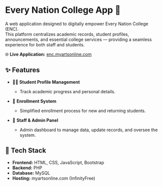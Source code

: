 # Every Nation College App 🏫

A web application designed to digitally empower Every Nation College (ENC).  
This platform centralizes academic records, student profiles, announcements, and essential college services — providing a seamless experience for both staff and students.

🌐 **Live Application:** [enc.myartsonline.com](http://enc.myartsonline.com/)

## ✨ Features

- 🧑‍🎓 **Student Profile Management**
  - Track academic progress and personal details.


- 📝 **Enrollment System**
  - Simplified enrollment process for new and returning students.

- 💼 **Staff & Admin Panel**
  - Admin dashboard to manage data, update records, and oversee the system.


## 🚀 Tech Stack

- **Frontend:** HTML, CSS, JavaScript, Bootstrap
- **Backend:** PHP
- **Database:** MySQL
- **Hosting:** myartsonline.com (InfinityFree)

